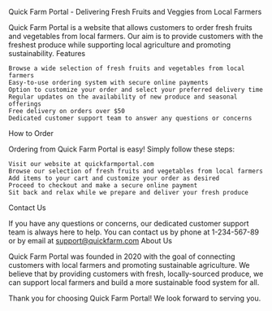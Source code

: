 Quick Farm Portal - Delivering Fresh Fruits and Veggies from Local Farmers

Quick Farm Portal is a website that allows customers to order fresh fruits and vegetables from local farmers. Our aim is to provide customers with the freshest produce while supporting local agriculture and promoting sustainability.
Features

    Browse a wide selection of fresh fruits and vegetables from local farmers
    Easy-to-use ordering system with secure online payments
    Option to customize your order and select your preferred delivery time
    Regular updates on the availability of new produce and seasonal offerings
    Free delivery on orders over $50
    Dedicated customer support team to answer any questions or concerns

How to Order

Ordering from Quick Farm Portal is easy! Simply follow these steps:

    Visit our website at quickfarmportal.com
    Browse our selection of fresh fruits and vegetables from local farmers
    Add items to your cart and customize your order as desired
    Proceed to checkout and make a secure online payment
    Sit back and relax while we prepare and deliver your fresh produce

Contact Us

If you have any questions or concerns, our dedicated customer support team is always here to help. You can contact us by phone at 1-234-567-89 or by email at support@quickfarm.com
About Us

Quick Farm Portal was founded in 2020 with the goal of connecting customers with local farmers and promoting sustainable agriculture. We believe that by providing customers with fresh, locally-sourced produce, we can support local farmers and build a more sustainable food system for all.

Thank you for choosing Quick Farm Portal! We look forward to serving you.
